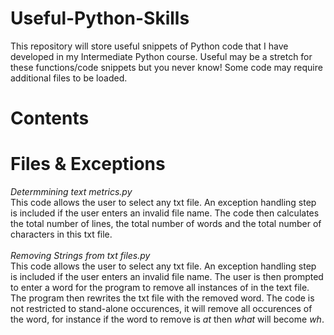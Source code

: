 # Useful-Python-Skills
This repository will store useful snippets of Python code that I have developed in my Intermediate Python course. Useful may be a stretch for these functions/code snippets but you never know! Some code may require additional files to be loaded.

# Contents
# Files & Exceptions
*Determmining text metrics.py* <br>
This code allows the user to select any txt file. An exception handling step is included if the user enters an invalid file name. The code then calculates the total number of lines, the total number of words and the total number of characters in this txt file. <br> <br>
*Removing Strings from txt files.py* <br>
This code allows the user to select any txt file. An exception handling step is included if the user enters an invalid file name. The user is then prompted to enter a word for the program to remove all instances of in the text file. The program then rewrites the txt file with the removed word. The code is not restricted to stand-alone occurences, it will remove all occurences of the word, for instance if the word to remove is *at* then *what* will become *wh*. 
